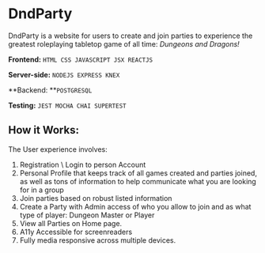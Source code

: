 # DndParty 
DndParty is a website for users to create and join parties to experience the greatest roleplaying tabletop game of all time: *Dungeons and Dragons!*

**Frontend:** `HTML CSS JAVASCRIPT JSX REACTJS `

**Server-side:**  `NODEJS EXPRESS KNEX`

**Backend: **`POSTGRESQL`

**Testing:** `JEST MOCHA CHAI SUPERTEST`

## **How it Works:**
The User experience involves:
1. Registration \  Login to person Account
2. Personal Profile that keeps track of all games created and parties joined,
as well as tons of information to help communicate what you are looking for in a group
3. Join parties based on robust listed information
4. Create a Party with Admin access of who you allow to join and as what type of player: Dungeon Master or Player
5. View all Parties on Home page.
6. A11y Accessible for screenreaders
7. Fully media responsive across multiple devices.


